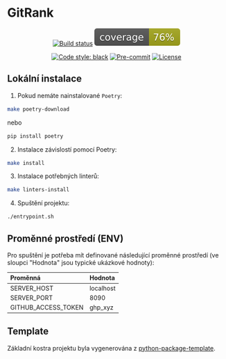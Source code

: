 # GitRank

<div align="center">

[![Build status](https://github.com/opendatalabcz/git_rank/workflows/build/badge.svg?branch=master&event=push)](https://github.com/opendatalabcz/git_rank/actions?query=workflow%3Abuild)
![Coverage Report](assets/images/coverage.svg)

[![Code style: black](https://img.shields.io/badge/code%20style-black-000000.svg)](https://github.com/psf/black)
[![Pre-commit](https://img.shields.io/badge/pre--commit-enabled-brightgreen?logo=pre-commit&logoColor=white)](https://github.com/opendatalabcz/git_rank/blob/master/.pre-commit-config.yaml)
[![License](https://img.shields.io/github/license/opendatalabcz/git_rank)](https://github.com/opendatalabcz/git_rank/blob/master/LICENSE)

</div>

## Lokální instalace

1. Pokud nemáte nainstalované `Poetry`:

```bash
make poetry-download
```

nebo

```bash
pip install poetry
```

2. Instalace závislostí pomocí Poetry:

```bash
make install
```

3. Instalace potřebných linterů:

```bash
make linters-install
```

4. Spuštění projektu:

```bash
./entrypoint.sh
```

## Proměnné prostředí (ENV)

Pro spuštění je potřeba mít definované následující proměnné prostředí (ve sloupci "Hodnota" jsou typické ukázkové hodnoty):

| Proměnná | Hodnota |
| :------- | :------ |
| SERVER_HOST | localhost |
| SERVER_PORT | 8090      |
| GITHUB_ACCESS_TOKEN | ghp_xyz |

## Template

Základní kostra projektu byla vygenerována z [python-package-template](https://github.com/TezRomacH/python-package-template).
